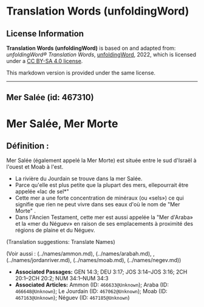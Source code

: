 # Translation Words (unfoldingWord)

## License Information

**Translation Words (unfoldingWord)** is based on and adapted from: _unfoldingWord® Translation Words_, [unfoldingWord](https://unfoldingword.org/utw), 2022, which is licensed under a [CC BY-SA 4.0 license](https://creativecommons.org/licenses/by-sa/4.0/legalcode.en).

This markdown version is provided under the same license.



--------------------------------

## Mer Salée (id: 467310)

Mer Salée, Mer Morte
====================

Définition :
------------

Mer Salée (également appelé la Mer Morte) est située entre le sud d'Israël à l'ouest et Moab à l'est.

* La rivière du Jourdain se trouve dans la mer Salée.
* Parce qu'elle est plus petite que la plupart des mers, ellepourrait être appelée «lac de sel\*"
* Cette mer a une forte concentration de minéraux (ou «sels») ce qui signifie que rien ne peut vivre dans ses eaux d'où le nom de "Mer Morte" .
* Dans l'Ancien Testament, cette mer est aussi appelée la "Mer d'Araba» et la «mer du Néguev» en raison de ses emplacements à proximité des régions de plaine et du Néguev.

(Translation suggestions: Translate Names)

(Voir aussi : (../names/ammon.md), (../names/arabah.md), , (../names/jordanriver.md), (../names/moab.md), (../names/negev.md))

* **Associated Passages:** GEN 14:3; DEU 3:17; JOS 3:14–JOS 3:16; 2CH 20:1–2CH 20:2; NUM 34:1–NUM 34:3
* **Associated Articles:** Ammon  (ID: `466633@Unknown`); Araba (ID: `466648@Unknown`); Le Jourdain (ID: `467062@Unknown`); Moab (ID: `467163@Unknown`); Néguev (ID: `467185@Unknown`)

